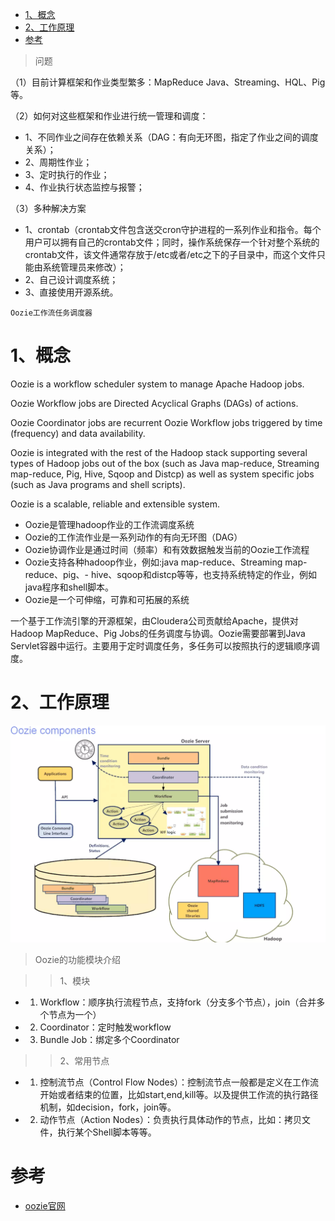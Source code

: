 
<!-- TOC -->

- [1、概念](#1概念)
- [2、工作原理](#2工作原理)
- [参考](#参考)

<!-- /TOC -->

> 问题

（1）目前计算框架和作业类型繁多：MapReduce Java、Streaming、HQL、Pig等。

（2）如何对这些框架和作业进行统一管理和调度：

- 1、不同作业之间存在依赖关系（DAG：有向无环图，指定了作业之间的调度关系）；
- 2、周期性作业；
- 3、定时执行的作业；
- 4、作业执行状态监控与报警；

（3）多种解决方案
- 1、crontab（crontab文件包含送交cron守护进程的一系列作业和指令。每个用户可以拥有自己的crontab文件；同时，操作系统保存一个针对整个系统的crontab文件，该文件通常存放于/etc或者/etc之下的子目录中，而这个文件只能由系统管理员来修改）；
- 2、自己设计调度系统；
- 3、直接使用开源系统。







`Oozie工作流任务调度器`


# 1、概念

Oozie is a workflow scheduler system to manage Apache Hadoop jobs.

Oozie Workflow jobs are Directed Acyclical Graphs (DAGs) of actions.

Oozie Coordinator jobs are recurrent Oozie Workflow jobs triggered by time (frequency) and data availability.

Oozie is integrated with the rest of the Hadoop stack supporting several types of Hadoop jobs out of the box (such as Java map-reduce, Streaming map-reduce, Pig, Hive, Sqoop and Distcp) as well as system specific jobs (such as Java programs and shell scripts).

Oozie is a scalable, reliable and extensible system.


- Oozie是管理hadoop作业的工作流调度系统
- Oozie的工作流作业是一系列动作的有向无环图（DAG）
- Oozie协调作业是通过时间（频率）和有效数据触发当前的Oozie工作流程
- Oozie支持各种hadoop作业，例如:java map-reduce、Streaming map-reduce、pig、- hive、sqoop和distcp等等，也支持系统特定的作业，例如java程序和shell脚本。
- Oozie是一个可伸缩，可靠和可拓展的系统



一个基于工作流引擎的开源框架，由Cloudera公司贡献给Apache，提供对Hadoop MapReduce、Pig Jobs的任务调度与协调。Oozie需要部署到Java Servlet容器中运行。主要用于定时调度任务，多任务可以按照执行的逻辑顺序调度。


# 2、工作原理

![组件架构图](../../pic/2020-07-16/2020-07-16-22-10-38.png)











> Oozie的功能模块介绍

>> 1、模块

- 1) Workflow：顺序执行流程节点，支持fork（分支多个节点），join（合并多个节点为一个）
- 2) Coordinator：定时触发workflow
- 3) Bundle Job：绑定多个Coordinator

>> 2、常用节点

- 1) 控制流节点（Control Flow Nodes）：控制流节点一般都是定义在工作流开始或者结束的位置，比如start,end,kill等。以及提供工作流的执行路径机制，如decision，fork，join等。

- 2) 动作节点（Action  Nodes）：负责执行具体动作的节点，比如：拷贝文件，执行某个Shell脚本等等。



# 参考

- [oozie官网](https://oozie.apache.org/)















































